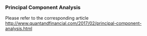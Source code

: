 ### Principal Component Analysis

Please refer to the corresponding article http://www.quantandfinancial.com/2017/02/principal-component-analysis.html
